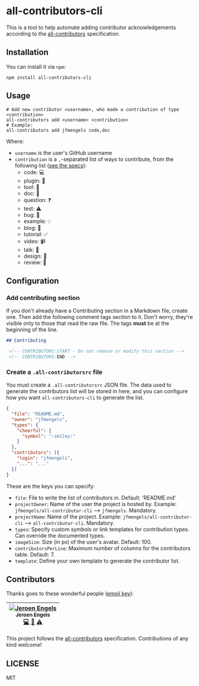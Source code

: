 # all-contributors-cli

This is a tool to help automate adding contributor acknowledgements according to the [all-contributors](https://github.com/kentcdodds/all-contributors) specification.

## Installation

You can install it via `npm`:
```
npm install all-contributors-cli
```

## Usage

```
# Add new contributor <username>, who made a contribution of type <contribution>
all-contributors add <username> <contribution>
# Example:
all-contributors add jfmengels code,doc
```
Where:
- `username` is the user's GitHub username
- `contribution` is a `,`-separated list of ways to contribute, from the following list ([see the specs](https://github.com/kentcdodds/all-contributors#emoji-key)):
  - code: 💻
  - plugin: 🔌
  - tool: 🔧
  - doc: 📖
  - question: ❓
  - test: ⚠️
  - bug: 🐛
  - example: 💡
  - blog: 📝
  - tutorial: ✅
  - video: 📹
  - talk: 📢
  - design: 🎨
  - review: 👀

## Configuration

### Add contributing section

If you don't already have a Contributing section in a Markdown file, create one. Then add the following comment tags section to it. Don't worry, they're visible only to those that read the raw file. The tags **must** be at the beginning of the line.

```md
## Contributing

 <!-- CONTRIBUTORS:START - Do not remove or modify this section -->
 <!-- CONTRIBUTORS:END -->
```

### Create a `.all-contributorsrc` file

You must create a `.all-contributorsrc` JSON file. The data used to generate the contributors list will be stored in here, and you can configure how you want `all-contributors-cli` to generate the list.

```json
{
  "file": "README.md",
  "owner": "jfmengels",
  "types": {
    "cheerful": {
      "symbol": ":smiley:"
    }
  },
  "contributors": [{
    "login": "jfmengels",
    "...": "..."
  }]
}
```

These are the keys you can specify:
- `file`: File to write the list of contributors in. Default: 'README.md'
- `projectOwner`: Name of the user the project is hosted by. Example: `jfmengels/all-contributor-cli` --> `jfmengels`. Mandatory.
- `projectName`: Name of the project. Example: `jfmengels/all-contributor-cli` --> `all-contributor-cli`. Mandatory.
- `types`: Specify custom symbols or link templates for contribution types. Can override the documented types.
- `imageSize`: Size (in px) of the user's avatar. Default: 100.
- `contributorsPerLine`: Maximum number of columns for the contributors table. Default: 7.
- `template`: Define your own template to generate the contributor list.


## Contributors

Thanks goes to these wonderful people ([emoji key](https://github.com/kentcdodds/all-contributors#emoji-key)):

<!-- CONTRIBUTORS:START - Do not remove or modify this section -->
| [![Jeroen Engels](https://avatars.githubusercontent.com/u/3869412?v=3&s=100)<br /><sub>Jeroen Engels</sub>](https://github.com/jfmengels)<br />[💻](https://github.com/jfmengels/all-contributors-cli/commits?author=jfmengels) [📖](https://github.com/jfmengels/all-contributors-cli/commits?author=jfmengels) [⚠️](https://github.com/jfmengels/all-contributors-cli/commits?author=jfmengels) |
| :---: |
<!-- CONTRIBUTORS:END -->

This project follows the [all-contributors](https://github.com/kentcdodds/all-contributors) specification.
Contributions of any kind welcome!

## LICENSE

MIT
